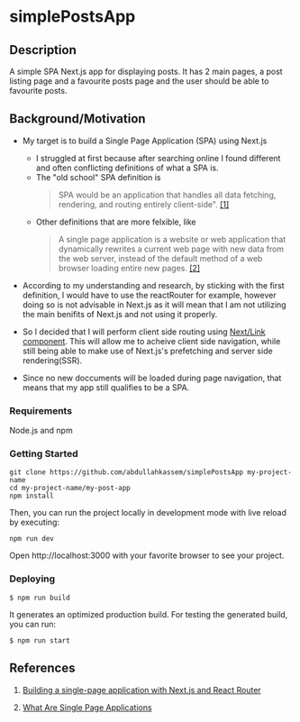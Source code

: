 # simplePostsApp
## Description
A simple SPA Next.js app for displaying posts. It has 2 main pages, a post listing page and a favourite posts page and the user should be able to favourite posts.

## Background/Motivation
- My target is to build a Single Page Application (SPA) using Next.js
    - I struggled at first because after searching online I found different and often conflicting definitions of what a SPA is.
    - The "old school" SPA definition is 
        >SPA would be an application that handles all data fetching, rendering, and routing entirely client-side". [[1]](#references)
    - Other definitions that are more felxible, like 
        >A single page application is a website or web application that dynamically rewrites a current web page with new data from the web server, instead of the default method of a web browser loading entire new pages. [[2]](#references)

- According to my understanding and research, by sticking with the first definition, I would have to use the reactRouter for example, however doing so is not advisable in Next.js as it will mean that I am not utilizing the main benifits of Next.js and not using it properly.

- So I decided that I will perform client side routing using [Next/Link component](https://nextjs.org/docs/app/building-your-application/routing/linking-and-navigating#link-component).
This will allow me to acheive client side navigation, while still being able to make use of Next.js's prefetching and server side rendering(SSR).

- Since no new doccuments will be loaded during page navigation, that means that my app still qualifies to be a SPA.


<!-- I got the getting started section from https://github.com/ixartz/Next-js-Boilerplate/blob/main/README.md?plain=1 -->

### Requirements

Node.js and npm

### Getting Started 


```shell
git clone https://github.com/abdullahkassem/simplePostsApp my-project-name
cd my-project-name/my-post-app
npm install
```

Then, you can run the project locally in development mode with live reload by executing:

```shell
npm run dev
```

Open http://localhost:3000 with your favorite browser to see your project.

### Deploying


```shell
$ npm run build
```

It generates an optimized production build. For testing the generated build, you can run:

```shell
$ npm run start
```



## References
1. [ Building a single-page application with Next.js and React Router](https://colinhacks.com/essays/building-a-spa-with-nextjs)

2. [What Are Single Page Applications](https://www.bloomreach.com/en/blog/2018/what-is-a-single-page-application)


